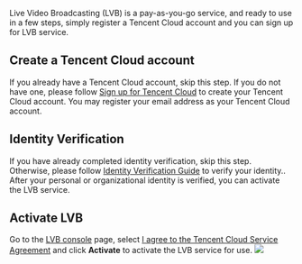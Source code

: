 Live Video Broadcasting (LVB) is a pay-as-you-go service, and ready to use in a few steps, simply register a Tencent Cloud account and you can sign up for LVB service.
 
## Create a Tencent Cloud account

If you already have a Tencent Cloud account, skip this step.
If you do not have one,  please follow [Sign up for Tencent Cloud](https://intl.cloud.tencent.com/document/product/378/17985) to create your Tencent Cloud account.
You may register your email address as your Tencent Cloud account.

## Identity Verification

If you have already completed identity verification, skip this step.
Otherwise, please follow [Identity Verification Guide](https://intl.cloud.tencent.com/document/product/378/3629) to verify your identity..
After your personal or organizational identity is verified, you can activate the LVB service.

## Activate LVB

Go to the [LVB console](https://console.cloud.tencent.com/live) page, select [I agree to the Tencent Cloud Service Agreement](https://intl.cloud.tencent.com/document/product/301/9248) and click **Activate** to activate the LVB service for use.
![](https://main.qcloudimg.com/raw/56f8acef2910628c328f04881e7550b8.png)
